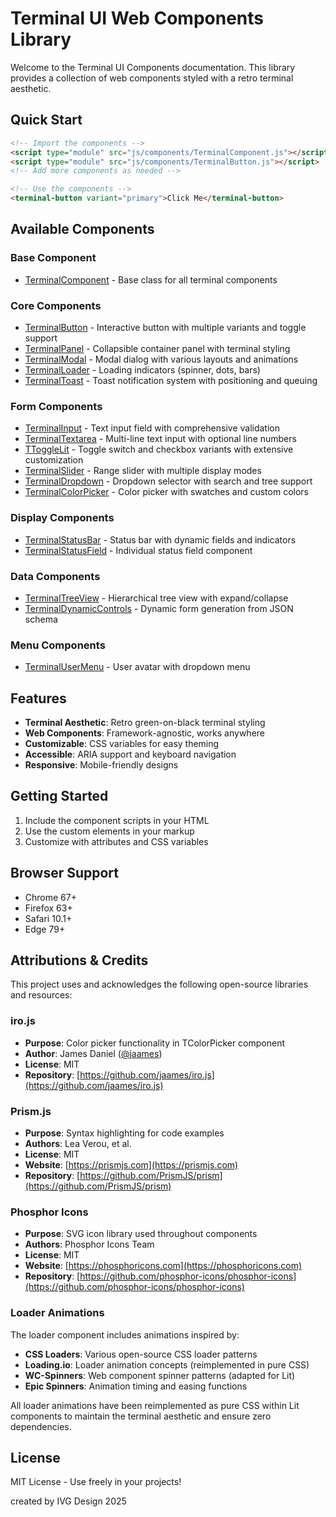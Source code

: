 # Terminal UI Web Components Library

Welcome to the Terminal UI Components documentation. This library provides a collection of web components styled with a retro terminal aesthetic.

## Quick Start

```html
<!-- Import the components -->
<script type="module" src="js/components/TerminalComponent.js"></script>
<script type="module" src="js/components/TerminalButton.js"></script>
<!-- Add more components as needed -->

<!-- Use the components -->
<terminal-button variant="primary">Click Me</terminal-button>
```

## Available Components

### Base Component
- [TerminalComponent](components/TerminalComponent.md) - Base class for all terminal components

### Core Components
- [TerminalButton](components/TerminalButton.md) - Interactive button with multiple variants and toggle support
- [TerminalPanel](components/TerminalPanel.md) - Collapsible container panel with terminal styling
- [TerminalModal](components/TerminalModal.md) - Modal dialog with various layouts and animations
- [TerminalLoader](components/TerminalLoader.md) - Loading indicators (spinner, dots, bars)
- [TerminalToast](components/TerminalToast.md) - Toast notification system with positioning and queuing

### Form Components
- [TerminalInput](components/TerminalInput.md) - Text input field with comprehensive validation
- [TerminalTextarea](components/TerminalTextarea.md) - Multi-line text input with optional line numbers
- [TToggleLit](components/TToggleLit.md) - Toggle switch and checkbox variants with extensive customization
- [TerminalSlider](components/TerminalSlider.md) - Range slider with multiple display modes
- [TerminalDropdown](components/TerminalDropdown.md) - Dropdown selector with search and tree support
- [TerminalColorPicker](components/TerminalColorPicker.md) - Color picker with swatches and custom colors

### Display Components
- [TerminalStatusBar](components/TerminalStatusBar.md) - Status bar with dynamic fields and indicators
- [TerminalStatusField](components/terminal-status-field.md) - Individual status field component

### Data Components
- [TerminalTreeView](components/TerminalTreeView.md) - Hierarchical tree view with expand/collapse
- [TerminalDynamicControls](components/TerminalDynamicControls.md) - Dynamic form generation from JSON schema

### Menu Components
- [TerminalUserMenu](components/TerminalUserMenu.md) - User avatar with dropdown menu

## Features

- **Terminal Aesthetic**: Retro green-on-black terminal styling
- **Web Components**: Framework-agnostic, works anywhere
- **Customizable**: CSS variables for easy theming
- **Accessible**: ARIA support and keyboard navigation
- **Responsive**: Mobile-friendly designs

## Getting Started

1. Include the component scripts in your HTML
2. Use the custom elements in your markup
3. Customize with attributes and CSS variables

## Browser Support

- Chrome 67+
- Firefox 63+
- Safari 10.1+
- Edge 79+

## Attributions & Credits

This project uses and acknowledges the following open-source libraries and resources:

### **iro.js**
- **Purpose**: Color picker functionality in TColorPicker component
- **Author**: James Daniel ([@jaames](https://github.com/jaames))
- **License**: MIT
- **Repository**: [https://github.com/jaames/iro.js](https://github.com/jaames/iro.js)

### **Prism.js**
- **Purpose**: Syntax highlighting for code examples
- **Authors**: Lea Verou, et al.
- **License**: MIT
- **Website**: [https://prismjs.com](https://prismjs.com)
- **Repository**: [https://github.com/PrismJS/prism](https://github.com/PrismJS/prism)

### **Phosphor Icons**
- **Purpose**: SVG icon library used throughout components
- **Authors**: Phosphor Icons Team
- **License**: MIT
- **Website**: [https://phosphoricons.com](https://phosphoricons.com)
- **Repository**: [https://github.com/phosphor-icons/phosphor-icons](https://github.com/phosphor-icons/phosphor-icons)

### **Loader Animations**
The loader component includes animations inspired by:
- **CSS Loaders**: Various open-source CSS loader patterns
- **Loading.io**: Loader animation concepts (reimplemented in pure CSS)
- **WC-Spinners**: Web component spinner patterns (adapted for Lit)
- **Epic Spinners**: Animation timing and easing functions

All loader animations have been reimplemented as pure CSS within Lit components to maintain the terminal aesthetic and ensure zero dependencies.

## License

MIT License - Use freely in your projects!

created by IVG Design 2025